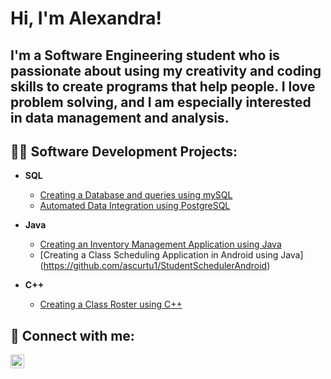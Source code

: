<h1>Hi, I'm Alexandra! <br/></h1>
<h2>I'm a Software Engineering student who is passionate about using my creativity and coding skills to create programs that help people. I love problem solving, and I am especially interested in data management and analysis.</h2>


<h2>👩‍💻 Software Development Projects:</h2>

- <b>SQL</b>
  - [Creating a Database and queries using mySQL](https://github.com/ascurtu1/SQL_Database-Design)
  - [Automated Data Integration using PostgreSQL ](https://github.com/ascurtu1/SQL_Automated-Data-Integration)
 
- <b>Java</b>
  - [Creating an Inventory Management Application using Java](https://github.com/ascurtu1/JavaInventoryApplication)
  - [Creating a Class Scheduling Application in Android using Java] (https://github.com/ascurtu1/StudentSchedulerAndroid)

- <b>C++</b>
  - [Creating a Class Roster using C++](https://github.com/ascurtu1/C-Class-Roster/tree/master)



 

<h2> 🤳 Connect with me:</h2>

[<img align="left" alt="AlexandraScurtu | LinkedIn" width="22px" src="https://cdn.jsdelivr.net/npm/simple-icons@v3/icons/linkedin.svg" />][linkedin]

[linkedin]: https://www.linkedin.com/in/alexandraalexandru/




